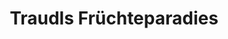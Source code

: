 ---
title: "Traudls Früchteparadies"
url: /muenchen/traudls-fruechteparadies/
shop: Gemüse & Obst
---